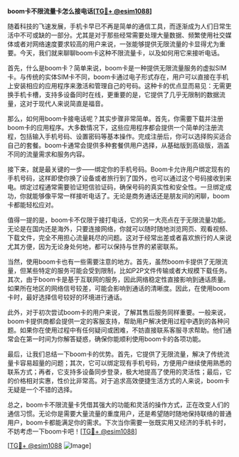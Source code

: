 **boom卡不限流量卡怎么接电话[[TG💪+ @esim1088](https://t.me/s/esim1088)]**

随着科技的飞速发展，手机卡早已不再是简单的通信工具，而逐渐成为人们日常生活中不可或缺的一部分。尤其是对于那些经常需要处理大量数据、频繁使用社交媒体或者对网络速度要求较高的用户来说，一张能够提供无限流量的卡显得尤为重要。今天，我们就来聊聊boom卡这种不限流量卡，以及如何用它来接听电话。

首先，什么是boom卡？简单来说，boom卡是一种提供无限流量服务的虚拟SIM卡。与传统的实体SIM卡不同，boom卡通过电子形式存在，用户可以直接在手机上安装相应的应用程序来激活和管理自己的号码。这种卡的优点显而易见：无需更换手机卡槽，支持多设备同时在线，更重要的是，它提供了几乎无限制的数据流量，这对于现代人来说简直是福音。

那么，如何用boom卡接电话呢？其实步骤非常简单。首先，你需要下载并注册boom卡的应用程序。大多数情况下，这些应用程序都会提供一个简单的注册流程，包括输入手机号码、设置密码等基本操作。完成注册后，你可以选择购买适合自己的套餐。boom卡通常会提供多种套餐供用户选择，从基础版到高级版，涵盖不同的流量需求和服务内容。

接下来，就是最关键的一步——绑定你的手机号码。Boom卡允许用户绑定现有的手机号码，这样即使你换了设备或者旅行到了国外，也可以通过这个号码接收到来电。绑定过程通常需要验证短信验证码，确保号码的真实性和安全性。一旦绑定成功，你就能够像平常一样接听电话了。无论是商务通话还是朋友间的闲聊，boom卡都能轻松应对。

值得一提的是，boom卡不仅限于接打电话，它的另一大亮点在于无限流量功能。无论是在国内还是海外，只要连接网络，你就可以随时随地浏览网页、观看视频、下载文件，完全不用担心流量耗尽的问题。这对于经常出差或者喜欢旅行的人来说尤其方便，因为无论身处何地，都可以保持与世界的紧密联系。

当然，使用boom卡也有一些需要注意的地方。首先，虽然boom卡提供了无限流量，但某些特定的服务可能会受到限制，比如P2P文件传输或者大规模下载任务。其次，由于boom卡是基于互联网的服务，因此网络稳定性直接影响到通话质量。如果所在地区的网络信号较差，可能会影响到通话的清晰度。因此，在使用boom卡时，最好选择信号较好的环境进行通话。

此外，对于初次尝试boom卡的用户来说，了解其售后服务同样重要。一般来说，boom卡提供商都会提供一定的客服支持，帮助用户解决使用过程中遇到的各种问题。如果你在使用过程中有任何疑问或困难，不妨直接联系客服寻求帮助。他们通常会在第一时间为你解答疑惑，确保你能顺利使用boom卡的各项功能。

最后，让我们总结一下boom卡的优势。首先，它提供了无限流量，解决了传统流量卡容易超量的问题；其次，它可以绑定现有手机号码，方便用户继续使用熟悉的联系方式；再者，它支持多设备同步登录，极大地提高了使用的灵活性；最后，它的价格相对实惠，性价比非常高。对于追求高效便捷生活方式的人来说，boom卡无疑是一个不错的选择。

总之，boom卡不限流量卡凭借其强大的功能和灵活的操作方式，正在改变人们的通信习惯。无论你是需要大量流量的重度用户，还是希望随时随地保持联络的普通用户，boom卡都能满足你的需求。下次当你需要一张既实用又经济的手机卡时，不妨考虑一下boom卡吧！[[TG💪+ @esim1088](https://t.me/s/esim1088)]

[[TG💪+ @esim1088](https://t.me/s/esim1088) ![Image](https://i.postimg.cc/4NQfJmqS/Snipaste-2025-05-13-00-14-12.png)]